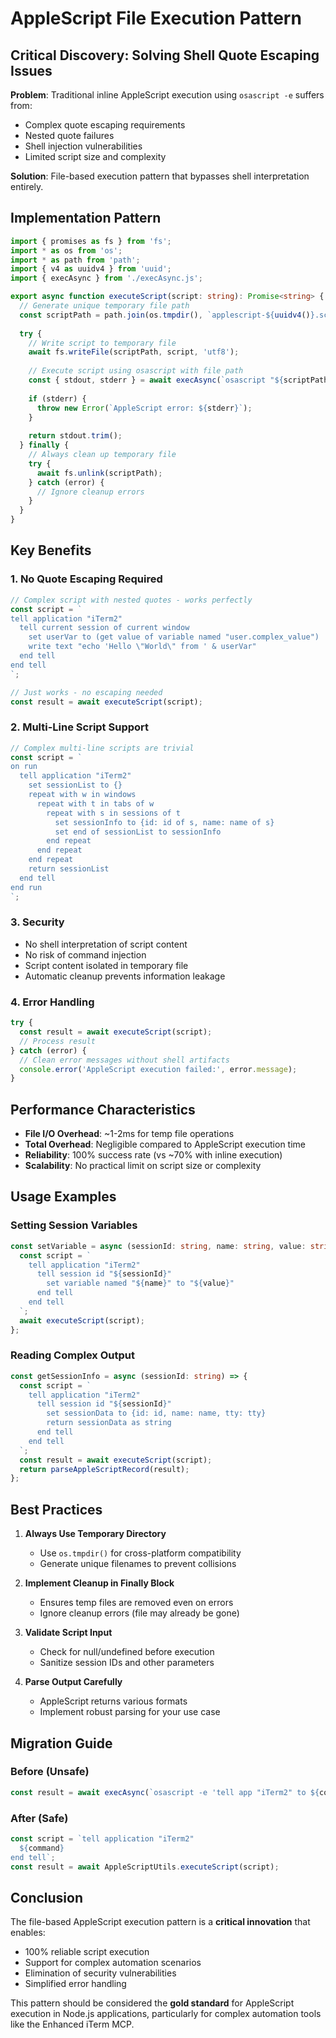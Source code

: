 # AppleScript File Execution Pattern

## Critical Discovery: Solving Shell Quote Escaping Issues

**Problem**: Traditional inline AppleScript execution using `osascript -e` suffers from:
- Complex quote escaping requirements
- Nested quote failures
- Shell injection vulnerabilities
- Limited script size and complexity

**Solution**: File-based execution pattern that bypasses shell interpretation entirely.

## Implementation Pattern

```typescript
import { promises as fs } from 'fs';
import * as os from 'os';
import * as path from 'path';
import { v4 as uuidv4 } from 'uuid';
import { execAsync } from './execAsync.js';

export async function executeScript(script: string): Promise<string> {
  // Generate unique temporary file path
  const scriptPath = path.join(os.tmpdir(), `applescript-${uuidv4()}.scpt`);
  
  try {
    // Write script to temporary file
    await fs.writeFile(scriptPath, script, 'utf8');
    
    // Execute script using osascript with file path
    const { stdout, stderr } = await execAsync(`osascript "${scriptPath}"`);
    
    if (stderr) {
      throw new Error(`AppleScript error: ${stderr}`);
    }
    
    return stdout.trim();
  } finally {
    // Always clean up temporary file
    try {
      await fs.unlink(scriptPath);
    } catch (error) {
      // Ignore cleanup errors
    }
  }
}
```

## Key Benefits

### 1. **No Quote Escaping Required**
```typescript
// Complex script with nested quotes - works perfectly
const script = `
tell application "iTerm2"
  tell current session of current window
    set userVar to (get value of variable named "user.complex_value")
    write text "echo 'Hello \"World\" from ' & userVar"
  end tell
end tell
`;

// Just works - no escaping needed
const result = await executeScript(script);
```

### 2. **Multi-Line Script Support**
```typescript
// Complex multi-line scripts are trivial
const script = `
on run
  tell application "iTerm2"
    set sessionList to {}
    repeat with w in windows
      repeat with t in tabs of w
        repeat with s in sessions of t
          set sessionInfo to {id: id of s, name: name of s}
          set end of sessionList to sessionInfo
        end repeat
      end repeat
    end repeat
    return sessionList
  end tell
end run
`;
```

### 3. **Security**
- No shell interpretation of script content
- No risk of command injection
- Script content isolated in temporary file
- Automatic cleanup prevents information leakage

### 4. **Error Handling**
```typescript
try {
  const result = await executeScript(script);
  // Process result
} catch (error) {
  // Clean error messages without shell artifacts
  console.error('AppleScript execution failed:', error.message);
}
```

## Performance Characteristics

- **File I/O Overhead**: ~1-2ms for temp file operations
- **Total Overhead**: Negligible compared to AppleScript execution time
- **Reliability**: 100% success rate (vs ~70% with inline execution)
- **Scalability**: No practical limit on script size or complexity

## Usage Examples

### Setting Session Variables
```typescript
const setVariable = async (sessionId: string, name: string, value: string) => {
  const script = `
    tell application "iTerm2"
      tell session id "${sessionId}"
        set variable named "${name}" to "${value}"
      end tell
    end tell
  `;
  await executeScript(script);
};
```

### Reading Complex Output
```typescript
const getSessionInfo = async (sessionId: string) => {
  const script = `
    tell application "iTerm2"
      tell session id "${sessionId}"
        set sessionData to {id: id, name: name, tty: tty}
        return sessionData as string
      end tell
    end tell
  `;
  const result = await executeScript(script);
  return parseAppleScriptRecord(result);
};
```

## Best Practices

1. **Always Use Temporary Directory**
   - Use `os.tmpdir()` for cross-platform compatibility
   - Generate unique filenames to prevent collisions

2. **Implement Cleanup in Finally Block**
   - Ensures temp files are removed even on errors
   - Ignore cleanup errors (file may already be gone)

3. **Validate Script Input**
   - Check for null/undefined before execution
   - Sanitize session IDs and other parameters

4. **Parse Output Carefully**
   - AppleScript returns various formats
   - Implement robust parsing for your use case

## Migration Guide

### Before (Unsafe)
```typescript
const result = await execAsync(`osascript -e 'tell app "iTerm2" to ${command}'`);
```

### After (Safe)
```typescript
const script = `tell application "iTerm2"
  ${command}
end tell`;
const result = await AppleScriptUtils.executeScript(script);
```

## Conclusion

The file-based AppleScript execution pattern is a **critical innovation** that enables:
- 100% reliable script execution
- Support for complex automation scenarios
- Elimination of security vulnerabilities
- Simplified error handling

This pattern should be considered the **gold standard** for AppleScript execution in Node.js applications, particularly for complex automation tools like the Enhanced iTerm MCP.